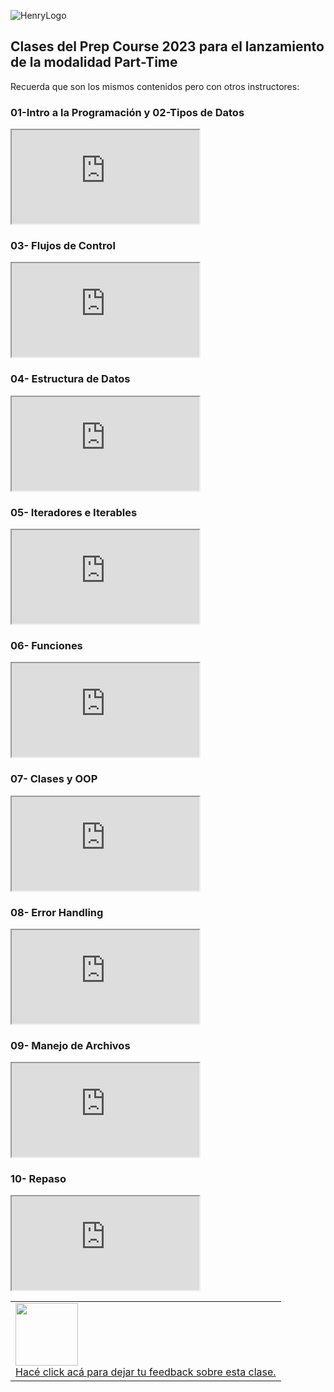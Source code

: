 ![HenryLogo](https://d31uz8lwfmyn8g.cloudfront.net/Assets/logo-henry-white-lg.png)

<!--# ANALYTICS:-->
<!-- Google tag (gtag.js) -->
<script async src="https://www.googletagmanager.com/gtag/js?id=UA-161500899-3">
</script>
<script>
  window.dataLayer = window.dataLayer || [];
  function gtag(){dataLayer.push(arguments);}
  gtag('js', new Date());
  gtag('config', 'UA-161500899-3');
</script>

<!--# GOOGLE TAG MANAGER-->
<!--# HEAD-->
<!-- Google Tag Manager -->
<script>
  (function(w,d,s,l,i){w[l]=w[l]||[];w[l].push({'gtm.start':
  new Date().getTime(),event:'gtm.js'});var f=d.getElementsByTagName(s)[0],
  j=d.createElement(s),dl=l!='dataLayer'?'&l='+l:'';j.async=true;j.src=
  'https://www.googletagmanager.com/gtm.js?id='+i+dl;f.parentNode.insertBefore(j,f);
  })(window,document,'script','dataLayer','GTM-5Z2JFWV');
</script>
<!-- End Google Tag Manager -->
<!--# BODY-->
<!-- Google Tag Manager (noscript) -->
<noscript>
  <iframe src="https://www.googletagmanager.com/ns.html?id=GTM-5Z2JFWV"
height="0" width="0" style="display:none;visibility:hidden">
  </iframe>
</noscript>
<!-- End Google Tag Manager (noscript) -->
<!-- Google tag (gtag.js) -->
<script async src="https://www.googletagmanager.com/gtag/js?id=G-LHV5X0V6Y9"><script>
<script>
  window.dataLayer = window.dataLayer || [];
  function gtag(){dataLayer.push(arguments);}
  gtag('js', new Date());
  gtag('config', 'G-LHV5X0V6Y9');
</script>

## Clases del Prep Course 2023 para el lanzamiento de la modalidad Part-Time

Recuerda que son los mismos contenidos pero con otros instructores:

### 01-Intro a la Programación y 02-Tipos de Datos

<div class="iframeContainer">
  <iframe src="https://player.vimeo.com/video/787787814?h=2db2921dd6" allow="autoplay; fullscreen" allowfullscreen></iframe>
</div>

### 03- Flujos de Control

<div class="iframeContainer">
  <iframe src="https://player.vimeo.com/video/788605321?h=5b7b32f89f" allow="autoplay; fullscreen" allowfullscreen></iframe>
</div>

### 04- Estructura de Datos

<div class="iframeContainer">
  <iframe src="https://player.vimeo.com/video/789274159?h=91919ebd5f" allow="autoplay; fullscreen" allowfullscreen></iframe>
</div>

### 05- Iteradores e Iterables 

<div class="iframeContainer">
  <iframe src="https://player.vimeo.com/video/790068595?h=70bd5ee01e" allow="autoplay; fullscreen" allowfullscreen></iframe>
</div>

### 06- Funciones

<div class="iframeContainer">
  <iframe src="https://player.vimeo.com/video/790783279?h=d6149b3e5e" allow="autoplay; fullscreen" allowfullscreen></iframe>
</div>

### 07- Clases y OOP

<div class="iframeContainer">
  <iframe src="https://player.vimeo.com/video/791375340?h=6fce4c8ecd" allow="autoplay; fullscreen" allowfullscreen></iframe>
</div>

### 08- Error Handling

<div class="iframeContainer">
  <iframe src="https://player.vimeo.com/video/792240816?h=586c8531ca" allow="autoplay; fullscreen" allowfullscreen></iframe>
</div>

### 09- Manejo de Archivos

<div class="iframeContainer">
  <iframe src="https://player.vimeo.com/video/793070153?h=bc4265bb72" allow="autoplay; fullscreen" allowfullscreen></iframe>
</div>

### 10- Repaso

<div class="iframeContainer">
  <iframe src="https://player.vimeo.com/video/794965343?h=4ae3d3b1d5" allow="autoplay; fullscreen" allowfullscreen></iframe>
</div>


<table class="hide" width="100%" style='table-layout:fixed;'>
  <tr>
    <td>
      <a href="https://airtable.com/shrSzEYT4idEFGB8d?prefill_clase=00-PrimerosPasos">
        <img src="https://static.thenounproject.com/png/204643-200.png" width="100"/>
        <br>
        Hacé click acá para dejar tu feedback sobre esta clase.
      </a>
    </td>
  </tr>
</table>
